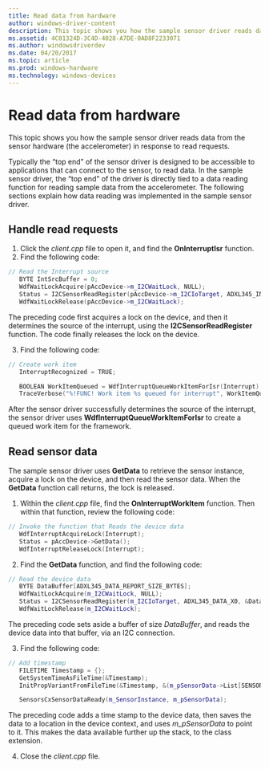 ```yaml
---
title: Read data from hardware
author: windows-driver-content
description: This topic shows you how the sample sensor driver reads data from the sensor hardware (the accelerometer) in response to read requests.
ms.assetid: 4C01324D-3C4D-4028-A7DE-0AD8F2233071
ms.author: windowsdriverdev
ms.date: 04/20/2017
ms.topic: article
ms.prod: windows-hardware
ms.technology: windows-devices
---
```


# Read data from hardware


This topic shows you how the sample sensor driver reads data from the sensor hardware (the accelerometer) in response to read requests.

Typically the “top end” of the sensor driver is designed to be accessible to applications that can connect to the sensor, to read data. In the sample sensor driver, the “top end” of the driver is directly tied to a data reading function for reading sample data from the accelerometer. The following sections explain how data reading was implemented in the sample sensor driver.

## Handle read requests


1. Click the *client.cpp* file to open it, and find the **OnInterruptIsr** function.
2. Find the following code:

```cpp
// Read the Interrupt source
   BYTE IntSrcBuffer = 0;
   WdfWaitLockAcquire(pAccDevice->m_I2CWaitLock, NULL);
   Status = I2CSensorReadRegister(pAccDevice->m_I2CIoTarget, ADXL345_INT_SOURCE, &IntSrcBuffer, sizeof(IntSrcBuffer));
   WdfWaitLockRelease(pAccDevice->m_I2CWaitLock);
```

The preceding code first acquires a lock on the device, and then it determines the source of the interrupt, using the **I2CSensorReadRegister** function. The code finally releases the lock on the device.

3. Find the following code:

```cpp
// Create work item
   InterruptRecognized = TRUE;

   BOOLEAN WorkItemQueued = WdfInterruptQueueWorkItemForIsr(Interrupt);
   TraceVerbose("%!FUNC! Work item %s queued for interrupt", WorkItemQueued ? "" : " already");
```

After the sensor driver successfully determines the source of the interrupt, the sensor driver uses **WdfInterruptQueueWorkItemForIsr** to create a queued work item for the framework.

## Read sensor data


The sample sensor driver uses **GetData** to retrieve the sensor instance, acquire a lock on the device, and then read the sensor data. When the **GetData** function call returns, the lock is released.

1. Within the *client.cpp* file, find the **OnInterruptWorkItem** function. Then within that function, review the following code:

```cpp
// Invoke the function that Reads the device data
   WdfInterruptAcquireLock(Interrupt);
   Status = pAccDevice->GetData();
   WdfInterruptReleaseLock(Interrupt);
```

2. Find the **GetData** function, and find the following code:
```cpp
// Read the device data
   BYTE DataBuffer[ADXL345_DATA_REPORT_SIZE_BYTES];
   WdfWaitLockAcquire(m_I2CWaitLock, NULL);
   Status = I2CSensorReadRegister(m_I2CIoTarget, ADXL345_DATA_X0, &DataBuffer[0], sizeof(DataBuffer));
   WdfWaitLockRelease(m_I2CWaitLock);
```

The preceding code sets aside a buffer of size *DataBuffer*, and reads the device data into that buffer, via an I2C connection.

3. Find the following code:
```cpp
// Add timestamp
   FILETIME Timestamp = {};
   GetSystemTimeAsFileTime(&Timestamp);
   InitPropVariantFromFileTime(&Timestamp, &(m_pSensorData->List[SENSOR_DATA_TIMESTAMP].Value));

   SensorsCxSensorDataReady(m_SensorInstance, m_pSensorData);
```

The preceding code adds a time stamp to the device data, then saves the data to a location in the device context, and uses *m\_pSensorData* to point to it. This makes the data available further up the stack, to the class extension.

4. Close the *client.cpp* file.
 

 




